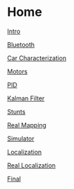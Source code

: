 # Home 

<a href="Intro to Artemis.html"> Intro </a>

<a href="Bluetooth.html"> Bluetooth </a>

<a href="cyclone.html"> Car Characterization </a>

<a href="Motors.html"> Motors </a>

<a href="PID.html"> PID </a>

<a href="KalmanFilter.html"> Kalman Filter </a>

<a href="Stunts.html"> Stunts </a>

<a href="RealMapping.html"> Real Mapping </a>

<a href="Simulator.html"> Simulator </a>

<a href="Localization.html"> Localization </a>

<a href="RealLocalization.html"> Real Localization </a>

<a href="thirteen.html"> Final </a>
